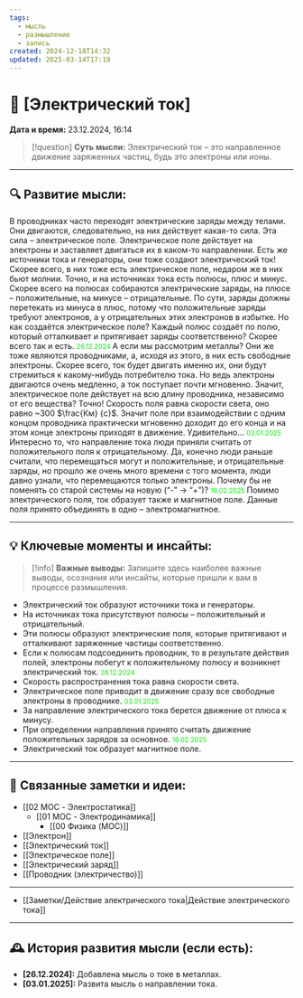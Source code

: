 ```yaml
---
tags:
  - мысль
  - размышление
  - запись
created: 2024-12-18T14:32
updated: 2025-03-14T17:19
---
```


# 💭  [Электрический ток]

**Дата и время:** 23.12.2024, 16:14

> [!question] **Суть мысли:**
> Электрический ток – это направленное движение заряженных частиц, будь это электроны или ионы.

---

## 🔍 Развитие мысли:

 В проводниках часто переходят электрические заряды между телами. 
Они двигаются, следовательно, на них действует какая-то сила.
Эта сила – электрическое поле.
Электрическое поле действует на электроны и заставляет двигаться их в каком-то направлении.
Есть же источники тока и генераторы, они тоже создают электрический ток!
Скорее всего, в них тоже есть электрическое поле, недаром же в них бьют молнии.
Точно, и на источниках тока есть полюсы, плюс и минус.
Скорее всего на полюсах собираются электрические заряды, на плюсе – положительные, на минусе – отрицательные.
По сути, заряды должны перетекать из минуса в плюс, потому что положительные заряды требуют электронов, а у отрицательных этих электронов в избытке.
Но как создаётся электрическое поле? Каждый полюс создаёт по полю, который отталкивает и притягивает заряды соответственно?
Скорее всего так и есть.
<small> <font color=”green”> 26.12.2024 </font> </small>
А если мы рассмотрим металлы?
Они же тоже являются проводниками, а, исходя из этого, в них есть свободные электроны.
Скорее всего, ток будет двигать именно их, они будут стремиться к какому-нибудь потребителю тока.
Но ведь электроны двигаются очень медленно, а ток поступает почти мгновенно. Значит, электрическое поле действует на всю длину проводника, независимо от его вещества?
Точно! Скорость поля равна скорости света, оно равно ~300 $\frac{Км} {с}$.
Значит поле при взаимодействии с одним концом проводника практически мгновенно доходит до его конца и на этом конце электроны приходят в движение.
Удивительно…
<small> <font color=”green”> 03.01.2025 </font> </small>
Интересно то, что направление тока люди приняли считать от положительного поля к отрицательному. Да, конечно люди раньше считали, что перемещаться могут и положительные, и отрицательные заряды, но прошло же очень много времени с того момента, люди давно узнали, что перемещаются только электроны. Почему бы не поменять со старой системы на новую (“-” → “+”)?
<small> <font color=”green”> 16.02.2025 </font> </small>
Помимо электрического поля, ток образует также и магнитное поле. Данные поля принято объединять в одно – электромагнитное.

---

## 💡 Ключевые моменты и инсайты:

> [!info] **Важные выводы:**
> Запишите здесь наиболее важные выводы, осознания или инсайты, которые пришли к вам в процессе размышления.

- Электрический ток образуют источники тока и генераторы.
- На источниках тока присутствуют полюсы – положительный и отрицательный.
- Эти полюсы образуют электрические поля, которые притягивают и отталкивают заряженные частицы соответственно.
- Если к полюсам подсоединить проводник, то в результате действия полей, электроны побегут к положительному полюсу и возникнет электрический ток.
<small> <font color=”green”> 26.12.2024 </font> </small>
- Скорость распространения тока равна скорости света.
- Электрическое поле приводит в движение сразу все свободные электроны в проводнике.
<small> <font color=”green”> 03.01.2025 </font> </small>
- За направление электрического тока берется движение от плюса к минусу.
- При определении направления принято считать движение положительных зарядов за основное.
<small> <font color=”green”> 16.02.2025 </font> </small>
- Электрический ток образует магнитное поле.

---
## 🔄 Связанные заметки и идеи:

- [[02 MOC - Электростатика]]
	- [[01 MOC - Электродинамика]]
		- [[00 Физика (MOC)]]
- [[Электрон]]
- [[Электрический ток]]
- [[Электрическое поле]]
- [[Электрический заряд]]
- [[Проводник (электричество)]]

- - - 
- [[Заметки/Действие электрического тока|Действие электрического тока]]

---

## 🕰️ История развития мысли (если есть):

* **[26.12.2024]:**  Добавлена мысль о токе в металлах.
* **[03.01.2025]:**  Развита мысль о направлении тока.